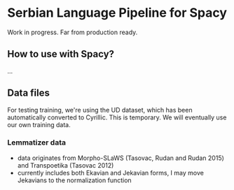 # Serbian Language Pipeline for Spacy

Work in progress. Far from production ready.

## How to use with Spacy?

...

## Data files

For testing training, we're using the UD dataset, which has been automatically converted to Cyrillic. This is temporary. We will eventually use our own training data.

### Lemmatizer data

- data originates from Morpho-SLaWS (Tasovac, Rudan and Rudan 2015) and Transpoetika (Tasovac 2012)
- currently includes both Ekavian and Jekavian forms, I may move Jekavians to the normalization function   
